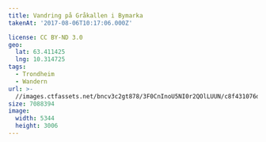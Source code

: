 ```yaml
---
title: Vandring på Gråkallen i Bymarka
takenAt: '2017-08-06T10:17:06.000Z'

license: CC BY-ND 3.0
geo:
  lat: 63.411425
  lng: 10.314725
tags:
  - Trondheim
  - Wandern
url: >-
  //images.ctfassets.net/bncv3c2gt878/3F0CnInoU5NI0r2QOlLUUN/c8f431076d2e22965902ce8ba2bb7ec5/vandring-p-grkallen-i-bymarka_36270881621_o
size: 7088394
image:
  width: 5344
  height: 3006
---
```

